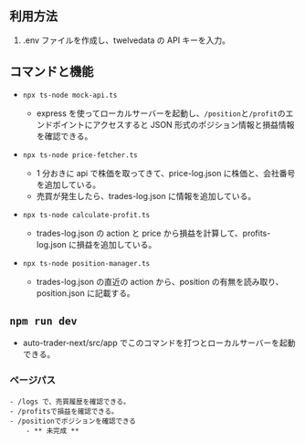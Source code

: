## 利用方法

1. .env ファイルを作成し、twelvedata の API キーを入力。

## コマンドと機能

- `npx ts-node mock-api.ts`

  - express を使ってローカルサーバーを起動し、`/position`と`/profit`のエンドポイントにアクセスすると JSON 形式のポジション情報と損益情報を確認できる。

- `npx ts-node price-fetcher.ts`
  - 1 分おきに api で株価を取ってきて、price-log.json に株価と、会社番号を追加している。
  - 売買が発生したら、trades-log.json に情報を追加している。
- `npx ts-node calculate-profit.ts`

  - trades-log.json の action と price から損益を計算して、profits-log.json に損益を追加している。

- `npx ts-node position-manager.ts`
  - trades-log.json の直近の action から、position の有無を読み取り、position.json に記載する。

## `npm run dev`

- auto-trader-next/src/app でこのコマンドを打つとローカルサーバーを起動できる。

### ページパス

    - /logs で、売買履歴を確認できる。
    - /profitsで損益を確認できる。
    - /positionでポジションを確認できる
        - ** 未完成 **
